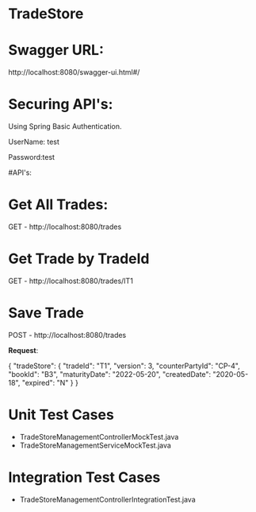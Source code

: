 # TradeStore
# Swagger URL:
http://localhost:8080/swagger-ui.html#/

# Securing API's:
Using Spring Basic Authentication.

UserName: test 

Password:test

#API's:

# Get All Trades:
GET - http://localhost:8080/trades

# Get Trade by TradeId
GET - http://localhost:8080/trades/IT1

# Save Trade
POST - http://localhost:8080/trades

<B>Request</B>:

{
"tradeStore":
{
"tradeId": "T1",
"version": 3,
"counterPartyId": "CP-4",
"bookId": "B3",
"maturityDate": "2022-05-20",
"createdDate": "2020-05-18",
"expired": "N"
}
}

# Unit Test Cases
- TradeStoreManagementControllerMockTest.java
- TradeStoreManagementServiceMockTest.java

# Integration Test Cases
- TradeStoreManagementControllerIntegrationTest.java
